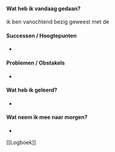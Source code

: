 
#### **Wat heb ik vandaag gedaan?**
ik ben vanochtend bezig geweest met de 

#### **Successen / Hoogtepunten**
- 

#### **Problemen / Obstakels**
- 

#### **Wat heb ik geleerd?**
- 

#### **Wat neem ik mee naar morgen?**
- 


[[Logboek]]


